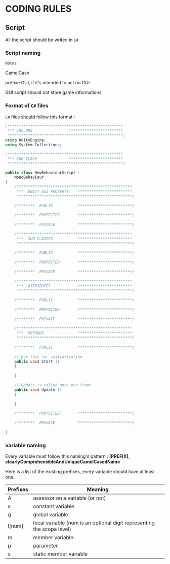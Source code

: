 # CODING RULES

## Script

All the script should be writed in `C#`

### Script naming

```
Notes
```
CamelCase

prefixe GUI, if it's intended to act on GUI

GUI script should not store game informations

### Format of `C#` files

`C#` files should follow this format :

```C#
/***************************************************
 *** INCLUDE                ************************
 ***************************************************/
using UnityEngine;
using System.Collections;

/***************************************************
 *** THE CLASS              ************************
 ***************************************************/

public class NewBehaviourScript :
	MonoBehaviour
{
	/***************************************************
	 ***  UNITY GUI PROPERTY    ************************
	 ***************************************************/
	
	/********  PUBLIC           ************************/
	
	/********  PROTECTED        ************************/
	
	/********  PRIVATE          ************************/
	
	/***************************************************
	 ***  SUB-CLASSES           ************************
	 ***************************************************/
	
	/********  PUBLIC           ************************/
	
	/********  PROTECTED        ************************/
	
	/********  PRIVATE          ************************/
	
	/***************************************************
	 ***  ATTRIBUTES            ************************
	 ***************************************************/
	
	/********  PUBLIC           ************************/
	
	/********  PROTECTED        ************************/
	
	/********  PRIVATE          ************************/
	
	/***************************************************
	 ***  METHODS               ************************
	 ***************************************************/
	
	/********  PUBLIC           ************************/
	
	// Use this for initialization
	public void Start ()
	{
		
	}
	
	// Update is called once per frame
	public void Update ()
	{
		
	}
	
	/********  PROTECTED        ************************/
	
	/********  PRIVATE          ************************/
	
}
```

### variable naming

Every variable must follow this naming's pattern : **[PREFIX]**_
**clearlyComprehensibleAndUniqueCamelCasedName**

Here is a list of the existing prefixes, every variable should have at least one.

Prefixes | Meaning
-------- | --------
A | assessor on a variable (or not)
c | constant variable
g | global variable
l[num] | local variable (num is an optional digit representing the scope level)
m | member variable
p | parameter
s | static member variable

